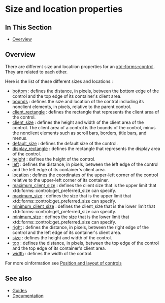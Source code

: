 # Size and location properties

## In This Section

* [Overview](#overview)

## Overview

There are different size and locatiion properties for an [xtd::forms::control](https://gammasoft71.github.io/xtd/reference_guides/latest/classxtd_1_1forms_1_1control.html). They are related to each other.

Here is the list of these different sizes and locations :

* [bottom](https://gammasoft71.github.io/xtd/reference_guides/latest/classxtd_1_1forms_1_1control.html#a08e098e0f5bfb57c8c8775c2da630594) : defines the distance, in pixels, between the bottom edge of the control and the top edge of its container's client area.
* [bounds](https://gammasoft71.github.io/xtd/reference_guides/latest/classxtd_1_1forms_1_1control.html#ad31b556a29033cdf8fe9f8014c0f4096) : defines the size and location of the control including its nonclient elements, in pixels, relative to the parent control.
* [client_rectangle](https://gammasoft71.github.io/xtd/reference_guides/latest/classxtd_1_1forms_1_1control.html#ac6e89f8e80483e2afb183944add998ad) : defines the rectangle that represents the client area of the control.
* [client_size](https://gammasoft71.github.io/xtd/reference_guides/latest/classxtd_1_1forms_1_1control.html#a0fc7cbfba7528b4c62785f4dbba2f77c) : defines the height and width of the client area of the control. The client area of a control is the bounds of the control, minus the nonclient elements such as scroll bars, borders, title bars, and menus.
* [default_size](https://gammasoft71.github.io/xtd/reference_guides/latest/classxtd_1_1forms_1_1control.html#afea25438336e5354a3567089abd1aefc) : defines the default size of the control.
* [display_rectangle](https://gammasoft71.github.io/xtd/reference_guides/latest/classxtd_1_1forms_1_1control.html#ad7dc3997e713bda90e9fd36aaae74c70) : defines the rectangle that represents the display area of the control.
* [height](https://gammasoft71.github.io/xtd/reference_guides/latest/classxtd_1_1forms_1_1control.html#ab04d5c773779c099890ec76aaa9cfbf1) : defines the height of the control.
* [left](https://gammasoft71.github.io/xtd/reference_guides/latest/classxtd_1_1forms_1_1control.html#a65e36eab48c1a42c7241384b82ff7dc6) : defines the distance, in pixels, between the left edge of the control and the left edge of its container's client area.
* [location](https://gammasoft71.github.io/xtd/reference_guides/latest/classxtd_1_1forms_1_1control.html#ac38df6b02cbd4bceead6d934c511f61b) : defines the coordinates of the upper-left corner of the control relative to the upper-left corner of its container.
* [maximum_client_size](https://gammasoft71.github.io/xtd/reference_guides/latest/classxtd_1_1forms_1_1control.html#acbb6bd24ef78d8206fe629b3fed6c44f) : defines the client size that is the upper limit that xtd::forms::control::get_preferred_size can specify.
* [maximum_size](https://gammasoft71.github.io/xtd/reference_guides/latest/classxtd_1_1forms_1_1control.html#a41e039d0f3a5d333f6f4c4b32f6c3112) : defines the size that is the upper limit that xtd::forms::control::get_preferred_size can specify.
* [minimum_client_size](https://gammasoft71.github.io/xtd/reference_guides/latest/classxtd_1_1forms_1_1control.html#a705f2735ba4ec2eb8afdc637beebd139) : defines the client_size that is the lower limit that xtd::forms::control::get_preferred_size can specify.
* [minimum_size](https://gammasoft71.github.io/xtd/reference_guides/latest/classxtd_1_1forms_1_1control.html#ae91bd094cccd5608b42636cc836674a8) : defines the size that is the lower limit that xtd::forms::control::get_preferred_size can specify.
* [right](https://gammasoft71.github.io/xtd/reference_guides/latest/classxtd_1_1forms_1_1control.html#ae4a8b6cf4cd0d72d6937c5152ec66e31) : defines the distance, in pixels, between the right edge of the control and the left edge of its container's client area.
* [size](https://gammasoft71.github.io/xtd/reference_guides/latest/classxtd_1_1forms_1_1control.html#ac004473e1cac8074e4ce22f1dbfc4251) : defines the height and width of the control.
* [top](https://gammasoft71.github.io/xtd/reference_guides/latest/classxtd_1_1forms_1_1control.html#a833d52b067a87d6e611b8465a5fc7a8c) : defines the distance, in pixels, between the top edge of the control and the top edge of its container's client area.
* [width](https://gammasoft71.github.io/xtd/reference_guides/latest/classxtd_1_1forms_1_1control.html#ad100040e54540c75a0d5c840e9fbd596) : defines the width of the control.

For more oinformation see [Position and layout of controls](/docs/documentation/Guides/xtd.forms/Controls/position_and_layout_of_controls)

## See also

* [Guides](/docs/documentation/Guides)
* [Documentation](/docs/documentation)
